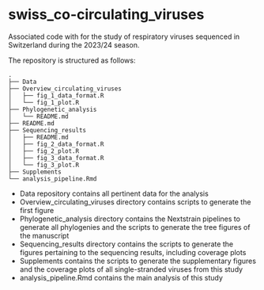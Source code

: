 # swiss_co-circulating_viruses
Associated code with for the study of respiratory viruses sequenced in Switzerland during the 2023/24 season.

The repository is structured as follows:
```
.
├── Data
├── Overview_circulating_viruses
│   ├── fig_1_data_format.R
│   └── fig_1_plot.R
├── Phylogenetic_analysis
│   └── README.md
├── README.md
├── Sequencing_results
│   ├── README.md
│   ├── fig_2_data_format.R
│   ├── fig_2_plot.R
│   ├── fig_3_data_format.R
│   └── fig_3_plot.R
├── Supplements
└── analysis_pipeline.Rmd
```

- Data repository contains all pertinent data for the analysis
- Overview_circulating_viruses directory contains scripts to generate the first figure
- Phylogenetic_analysis directory contains the Nextstrain pipelines to generate all phylogenies and the scripts to generate the tree figures of the manuscript
- Sequencing_results directory contains the scripts to generate the figures pertaining to the sequencing results, including coverage plots
- Supplements contains the scripts to generate the supplementary figures and the coverage plots of all single-stranded viruses from this study
- analysis_pipeline.Rmd contains the main analysis of this study 
